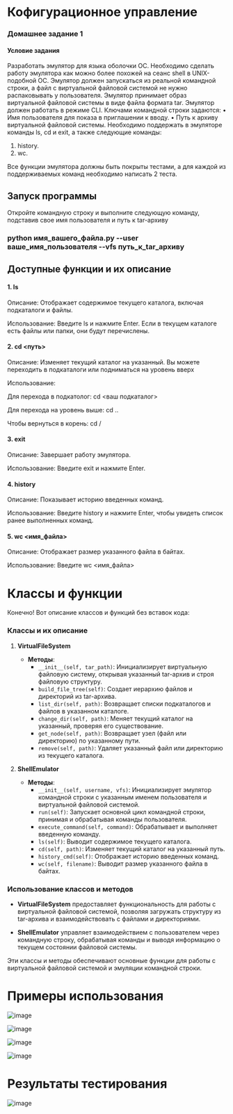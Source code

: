 # Кофигурационное управление
### Домашнее задание 1

#### Условие задания
Разработать эмулятор для языка оболочки ОС. Необходимо сделать работу
эмулятора как можно более похожей на сеанс shell в UNIX-подобной ОС.
Эмулятор должен запускаться из реальной командной строки, а файл с
виртуальной файловой системой не нужно распаковывать у пользователя.
Эмулятор принимает образ виртуальной файловой системы в виде файла формата
tar. Эмулятор должен работать в режиме CLI.
Ключами командной строки задаются:
• Имя пользователя для показа в приглашении к вводу.
• Путь к архиву виртуальной файловой системы.
Необходимо поддержать в эмуляторе команды ls, cd и exit, а также
следующие команды:
1. history.
2. wc.

Все функции эмулятора должны быть покрыты тестами, а для каждой из
поддерживаемых команд необходимо написать 2 теста.


## Запуск программы
Откройте командную строку и выполните следующую команду, подставив свое имя пользователя и путь к tar-архиву
### python имя_вашего_файла.py --user ваше_имя_пользователя --vfs путь_к_tar_архиву


## Доступные функции и их описание
#### 1. ls

Описание: Отображает содержимое текущего каталога, включая подкаталоги и файлы.

Использование: Введите ls и нажмите Enter. Если в текущем каталоге есть файлы или папки, они будут перечислены.

#### 2. cd <путь>

Описание: Изменяет текущий каталог на указанный. Вы можете переходить в подкаталоги или подниматься на уровень вверх

Использование:

Для перехода в подкатолог: cd <ваш подкаталог>

Для перехода на уровень выше: cd ..

Чтобы вернуться в корень: cd / 

#### 3. exit

Описание: Завершает работу эмулятора.

Использование: Введите exit и нажмите Enter.

#### 4. history
   
Описание: Показывает историю введенных команд.

Использование: Введите history и нажмите Enter, чтобы увидеть список ранее выполненных команд.

#### 5. wc <имя_файла>

Описание: Отображает размер указанного файла в байтах.

Использование: Введите wc <имя_файла>




# Классы и функции 
Конечно! Вот описание классов и функций без вставок кода:

### Классы и их описание

1. **VirtualFileSystem**
   - **Методы**:
     - `__init__(self, tar_path)`: Инициализирует виртуальную файловую систему, открывая указанный tar-архив и строя файловую структуру.
     - `build_file_tree(self)`: Создает иерархию файлов и директорий из tar-архива.
     - `list_dir(self, path)`: Возвращает списки подкаталогов и файлов в указанном каталоге.
     - `change_dir(self, path)`: Меняет текущий каталог на указанный, проверяя его существование.
     - `get_node(self, path)`: Возвращает узел (файл или директорию) по указанному пути.
     - `remove(self, path)`: Удаляет указанный файл или директорию из текущего каталога.

2. **ShellEmulator**
   - **Методы**:
     - `__init__(self, username, vfs)`: Инициализирует эмулятор командной строки с указанным именем пользователя и виртуальной файловой системой.
     - `run(self)`: Запускает основной цикл командной строки, принимая и обрабатывая команды пользователя.
     - `execute_command(self, command)`: Обрабатывает и выполняет введенную команду.
     - `ls(self)`: Выводит содержимое текущего каталога.
     - `cd(self, path)`: Изменяет текущий каталог на указанный путь.
     - `history_cmd(self)`: Отображает историю введенных команд.
     - `wc(self, filename)`: Выводит размер указанного файла в байтах.

### Использование классов и методов

- **VirtualFileSystem** предоставляет функциональность для работы с виртуальной файловой системой, позволяя загружать структуру из tar-архива и взаимодействовать с файлами и директориями.
  
- **ShellEmulator** управляет взаимодействием с пользователем через командную строку, обрабатывая команды и выводя информацию о текущем состоянии файловой системы.

Эти классы и методы обеспечивают основные функции для работы с виртуальной файловой системой и эмуляции командной строки.


# Примеры использования

![image](https://github.com/user-attachments/assets/254b3bb8-ffd7-4eb5-8841-5719c18ed477)


![image](https://github.com/user-attachments/assets/f5c7755d-93d8-41e9-97a4-f6b0c156350d)


![image](https://github.com/user-attachments/assets/b1378f75-c692-4f34-91d1-19e2cf709e9c)


![image](https://github.com/user-attachments/assets/2c38856b-1222-4bfb-82de-87fdedbe0c1b)



# Результаты тестирования


![image](https://github.com/user-attachments/assets/a6386da8-f992-4843-8e80-e065bcc64206)





